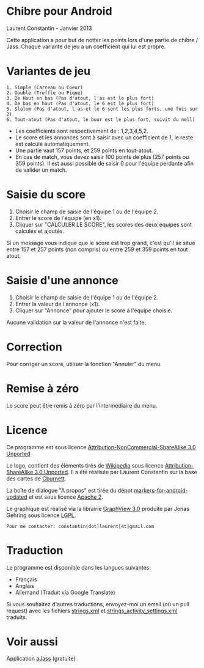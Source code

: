 # Chibre pour Android

Laurent Constantin -  Janvier 2013

Cette application a pour but de notter les points lors d'une partie de chibre / Jass.
Chaque variante de jeu a un coefficient qui lui est propre.

# Variantes de jeu

	1. Simple (Carreau ou Coeur)
	2. Double (Treffle ou Pique)
	3. De Haut en bas (Pas d'atout, l'as est le plus fort)
	4. De bas en haut (Pas d'atout, le 6 est le plus fort)
	5. Slalom (Pas d'atout, l'as et le 6 sont les plus forts, une fois sur 2)
	6. Tout-atout (Pas d'atout, le buur est le plus fort, suivit du nell)
	
- Les coefficients sont respectivement de : 1,2,3,4,5,2.
- Le score et les annonces sont à saisir avec un coefficient de 1, le reste est calculé automatiquement.
- Une partie vaut 157 points, et 259 points en tout-atout.
- En cas de match, vous devez saisir 100 points de plus (257 points ou 359 points).
Il est aussi possible de saisir 0 pour l'équipe perdante afin de valider un match.
	

# Saisie du score
1. Choisir le champ de saisie de l'équipe 1 ou de l'équipe 2.
2. Entrer le score de l'équipe (en x1).
3. Cliquer sur "CALCULER LE SCORE", les scores des deux équipes sont calculés et ajoutés.

Si un message vous indique que le score est trop grand, c'est qu'il se situe entre
157 et 257 points (non compris) ou entre 259 et 359 points en tout atout.

# Saisie d'une annonce
1. Choisir le champ de saisie de l'équipe 1 ou de l'équipe 2.
2. Entrer la valeur de l'annonce (x1).
3. Cliquer sur "Annonce" pour ajouter le score a l'équipe choisie.

Aucune validation sur la valeur de l'annonce n'est faite.

# Correction
Pour corriger un score, utiliser la fonction "Annuler" du menu.

# Remise à zéro
Le score peut être remis à zéro par l'intermédiaire du menu.

# Licence
Ce programme est sous licence [Attribution-NonCommercial-ShareAlike 3.0 Unported](http://creativecommons.org/licenses/by-nc-sa/3.0/)

Le logo, contient des éléments tirés de [Wikipedia](http://en.wikipedia.org/wiki/File:Playing_card_club_A.svg) sous licence [Attribution-ShareAlike 3.0 Unported](http://creativecommons.org/licenses/by-sa/3.0/deed.en). Il a été réalisée par Laurent Constantin sur la base des cartes de [Cburnett](http://en.wikipedia.org/wiki/User:Cburnett).

La boîte de dialogue "A propos" est tirée du dépot [markers-for-android-updated](https://github.com/FunkyAndroid/markers-for-android-updated/tree/master/res/drawable-xhdpi) et est sous licence [Apache 2](http://www.apache.org/licenses/LICENSE-2.0).

Le graphique est réalisé via la librairie [GraphView 3.0](http://www.jjoe64.com/p/graphview-library.html) produite par Jonas Gehring sous licence [LGPL](http://www.gnu.org/licenses/lgpl.html).

	Pour me contacter: constantin(dot)laurent[4t]gmail.com

# Traduction
Le programme est disponible dans les langues suivantes:

* Français
* Anglais
* Allemand (Traduit via Google Translate)

Si vous souhaitez d'autres traductions, envoyez-moi un email (où un pull request) avec les fichiers [strings.xml](https://github.com/ragusa87/android-Chibre/blob/master/res/values/strings.xml) et [strings_activity_settings.xml](https://github.com/ragusa87/android-Chibre/blob/master/res/values/strings_activity_settings.xml) traduits.
	
	
# Voir aussi
Application [aJass](https://play.google.com/store/apps/details?id=com.ajass) (gratuite)
